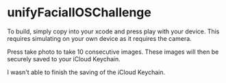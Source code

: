 # unifyFacialIOSChallenge

To build, simply copy into your xcode and press play with your device. This requires simulating on your own device as it requires the camera.

Press take photo to take 10 consecutive images. These images will then be securely saved to your iCloud Keychain.

I wasn't able to finish the saving of the iCloud Keychain.
